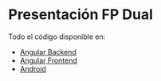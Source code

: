 # Presentación FP Dual

Todo el código disponible en:
* [Angular Backend](https://github.com/joseanfernandez/angular-back)
* [Angular Frontend](https://github.com/joseanfernandez/angular-front)
* [Android](https://github.com/joseanfernandez/android-java)

